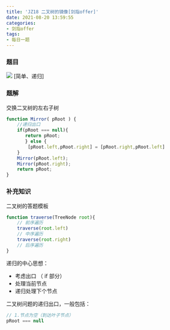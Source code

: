 ```yaml
---
title: 'JZ18 二叉树的镜像[剑指offer]'
date: 2021-08-20 13:59:55
categories:
- 剑指offer
tags:
- 每日一题
---
```

### 题目
![](https://cdn.jsdelivr.net/gh/qw-null/BlogImages/20210820140027.png)
[简单、递归]

### 题解
交换二叉树的左右子树
```javascript
function Mirror( pRoot ) {
    //递归出口
    if(pRoot === null){
       return pRoot;
       } else {
        [pRoot.left,pRoot.right] = [pRoot.right,pRoot.left]
    }
    Mirror(pRoot.left);
    Mirror(pRoot.right);
    return pRoot;
}
```

### 补充知识
二叉树的答题模板
```javascript
function traverse(TreeNode root){
    // 前序遍历
    traverse(root.left)
    // 中序遍历
    traverse(root.right)
    // 后序遍历
}
```
递归的中心思想：
+ 考虑出口 （ if 部分）
+ 处理当前节点
+ 递归处理下个节点

二叉树问题的递归出口，一般包括：
```javascript
// 1.节点为空（到达叶子节点）
pRoot === null

```
